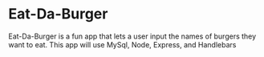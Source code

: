 # Eat-Da-Burger
Eat-Da-Burger is a fun app that lets a user input the names of burgers they want to eat. This app will use MySql, Node, Express, and Handlebars
